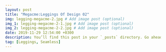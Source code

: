 ```yaml
---
layout: post
title: "Megacme:Leggings Of Design 02"
img: legging-megacme-2.jpg # Add image post (optional)
img_1: legging-megacme-2-1.jpg # Add image post (optional)
img_2: legging-megacme-2-2.jpg # Add image post (optional)
date: 2019-11-29 12:54:00 +0300
description: You’ll find this post in your `_posts` directory. Go ahead and edit it and re-build the site to see your changes. # Add post description (optional)
tag: [Leggings, Seamless]
---
```

